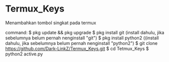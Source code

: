 # Termux_Keys
Menambahkan tombol singkat pada termux

command:
$ pkg update && pkg upgrade
$ pkg install git (install dahulu, jika sebelumnya belum pernah nenginstall "git")
$ pkg install python2 ((install dahulu, jika sebelumnya belum pernah nenginstall "python2")
$ git clone https://github.com/Dark-LinkZ/Termux_Keys.git
$ cd Tetmux_Keys
$ python2 active.py
